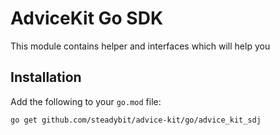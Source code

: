 # AdviceKit Go SDK

This module contains helper and interfaces which will help you

## Installation

Add the following to your `go.mod` file:

```
go get github.com/steadybit/advice-kit/go/advice_kit_sdj
```
